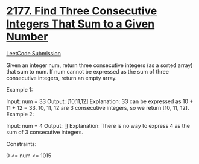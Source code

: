 <h1><a href="https://github.com/eddiephiri/competitive-programming/tree/main/find-three-consecutive-integers-that-sum-to-a-given-number">2177. Find Three Consecutive Integers That Sum to a Given Number</a></h1>

<a href="https://leetcode.com/problems/find-three-consecutive-integers-that-sum-to-a-given-number/submissions/1179153539/">LeetCode Submission</a>

Given an integer num, return three consecutive integers (as a sorted array) that sum to num. If num cannot be expressed as the sum of three consecutive integers, return an empty array.

 

Example 1:

Input: num = 33
Output: [10,11,12]
Explanation: 33 can be expressed as 10 + 11 + 12 = 33.
10, 11, 12 are 3 consecutive integers, so we return [10, 11, 12].
Example 2:

Input: num = 4
Output: []
Explanation: There is no way to express 4 as the sum of 3 consecutive integers.
 

Constraints:

0 <= num <= 1015